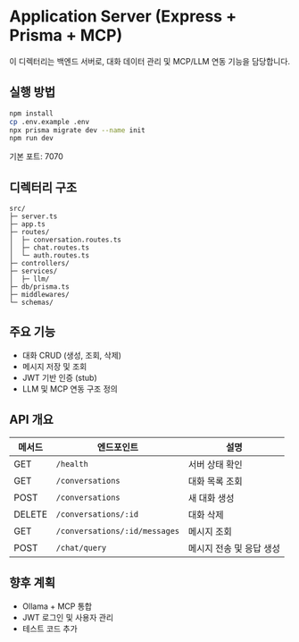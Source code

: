 # Application Server (Express + Prisma + MCP)

이 디렉터리는 백엔드 서버로, 대화 데이터 관리 및 MCP/LLM 연동 기능을 담당합니다.

## 실행 방법

```bash
npm install
cp .env.example .env
npx prisma migrate dev --name init
npm run dev
```

기본 포트: 7070

## 디렉터리 구조

```
src/
├─ server.ts
├─ app.ts
├─ routes/
│  ├─ conversation.routes.ts
│  ├─ chat.routes.ts
│  └─ auth.routes.ts
├─ controllers/
├─ services/
│  ├─ llm/
├─ db/prisma.ts
├─ middlewares/
└─ schemas/
```

## 주요 기능

- 대화 CRUD (생성, 조회, 삭제)
- 메시지 저장 및 조회
- JWT 기반 인증 (stub)
- LLM 및 MCP 연동 구조 정의

## API 개요

| 메서드 | 엔드포인트                    | 설명                     |
| ------ | ----------------------------- | ------------------------ |
| GET    | `/health`                     | 서버 상태 확인           |
| GET    | `/conversations`              | 대화 목록 조회           |
| POST   | `/conversations`              | 새 대화 생성             |
| DELETE | `/conversations/:id`          | 대화 삭제                |
| GET    | `/conversations/:id/messages` | 메시지 조회              |
| POST   | `/chat/query`                 | 메시지 전송 및 응답 생성 |

## 향후 계획

- Ollama + MCP 통합
- JWT 로그인 및 사용자 관리
- 테스트 코드 추가
